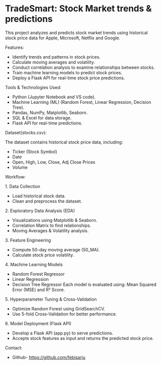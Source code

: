 # TradeSmart: Stock Market trends & predictions
This project analyzes and predicts stock market trends using historical stock price data for Apple, Microsoft, Netflix and Google.

Features:
  
- Identify trends and patterns in stock prices.
- Calculate moving averages and volatility.
- Conduct correlation analysis to examine relationships between stocks.
- Train machine learning models to predict stock prices.
- Deploy a Flask API for real-time stock price predictions.   

Tools & Technologies Used:

- Python (Jupyter Notebook and VS code).
- Machine Learning (ML) (Random Forest, Linear Regression, Decision Tree).
- Pandas, NumPy, Matplotlib, Seaborn.
- SQL & Excel for data storage.
- Flask API for real-time predictions.

Dataset(stocks.csv):

The dataset contains historical stock price data, including:
- Ticker (Stock Symbol)
- Date
- Open, High, Low, Close, Adj Close Prices
- Volume

Workflow:

1️. Data Collection
- Load historical stock data.
- Clean and preprocess the dataset.
  
2️. Exploratory Data Analysis (EDA)
- Visualizations using Matplotlib & Seaborn.
- Correlation Matrix to find relationships.
- Moving Averages & Volatility analysis.
  
3️. Feature Engineering
- Compute 50-day moving average (50_MA).
- Calculate stock price volatility.

4️. Machine Learning Models
- Random Forest Regressor 
- Linear Regression 
- Decision Tree Regressor 
Each model is evaluated using: Mean Squared Error (MSE) and R² Score.

5️. Hyperparameter Tuning & Cross-Validation
- Optimize Random Forest using GridSearchCV.
- Use 5-fold Cross-Validation for better performance.

6️. Model Deployment (Flask API)
- Develop a Flask API (app.py) to serve predictions.
- Accepts stock features as input and returns the predicted stock price.

Contact:

- Github- https://github.com/febisarju
